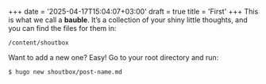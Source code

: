 +++
date = '2025-04-17T15:04:07+03:00'
draft = true
title = 'First'
+++
This is what we call a **bauble**. It’s a collection of your shiny little thoughts, and you can find the files for them in:

```
/content/shoutbox
```

Want to add a new one? Easy! Go to your root directory and run:

```
$ hugo new shoutbox/post-name.md
```
